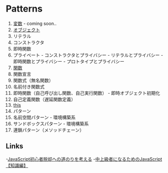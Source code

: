 # Patterns

1. [変数](variables.md) - coming soon..
1. [オブジェクト](objects.md)
  1. リテラル
  1. コンストラクタ
  1. 即時関数
  1. プライベート
    - コンストラクタとプライバシー
    - リテラルとプライバシー
    - 即時関数とプライバシー
    - プロトタイプとプライバシー
1. [関数](functions.md)
  1. 関数宣言
  1. 関数式（無名関数）
  1. 名前付き関数式
  1. 即時関数（自己呼び出し関数、自己実行関数）
    - 即時オブジェクト初期化
  1. 自己定義関数（遅延関数定義）
1. [this](this.md)
1. パターン
  1. 名前空間パターン - 環境構築系
  1. サンドボックスパターン - 環境構築系
  1. 連鎖パターン（メソッドチェーン）


## Links
-[JavaScript初心者脱却への道のりを考える](http://qiita.com/stkdev/items/cfe4678ac437cb2fdc9f)
-[中上級者になるためのJavaScript【知識編】](http://qiita.com/KENJU/items/c7fad62a12cc2809b507)
